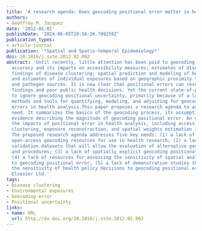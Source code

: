 ```yaml
---
title: 'A research agenda: Does geocoding positional error matter in health GIS studies?'
authors:
- Geoffrey M. Jacquez
date: '2012-01-01'
publishDate: '2024-06-05T20:56:26.799259Z'
publication_types:
- article-journal
publication: '*Spatial and Spatio-temporal Epidemiology*'
doi: 10.1016/j.sste.2012.02.002
abstract: 'Until recently, little attention has been paid to geocoding positional
  accuracy and its impacts on accessibility measures; estimates of disease rates;
  findings of disease clustering; spatial prediction and modeling of health outcomes;
  and estimates of individual exposures based on geographic proximity to pollutant
  and pathogen sources. It is now clear that positional errors can result in flawed
  findings and poor public health decisions. Yet the current state-of-practice is
  to ignore geocoding positional uncertainty, primarily because of a lack of theory,
  methods and tools for quantifying, modeling, and adjusting for geocoding positional
  errors in health analysis.This paper proposes a research agenda to address this
  need. It summarizes the basics of the geocoding process, its assumptions, and empirical
  evidence describing the magnitude of geocoding positional error. An overview of
  the impacts of positional error in health analysis, including accessibility, disease
  clustering, exposure reconstruction, and spatial weights estimation is presented.
  The proposed research agenda addresses five key needs: (1) a lack of standardized,
  open-access geocoding resources for use in health research; (2) a lack of geocoding
  validation datasets that will allow the evaluation of alternative geocoding engines
  and procedures; (3) a lack of spatially explicit geocoding positional error models;
  (4) a lack of resources for assessing the sensitivity of spatial analysis results
  to geocoding positional error; (5) a lack of demonstration studies that illustrate
  the sensitivity of health policy decisions to geocoding positional error. © 2012
  Elsevier Ltd.'
tags:
- Disease clustering
- Environmental exposures
- Geocoding error
- Positional uncertainty
links:
- name: URL
  url: http://dx.doi.org/10.1016/j.sste.2012.02.002
---
```

